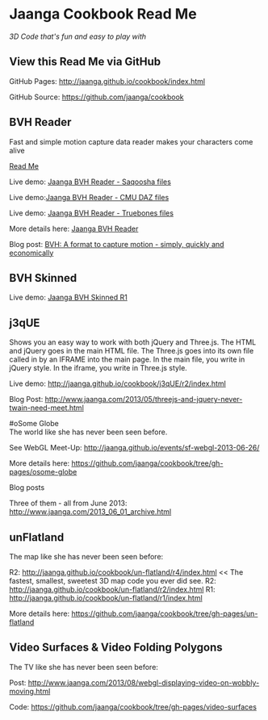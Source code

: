 Jaanga Cookbook Read Me
=======================

_3D Code that's fun and easy to play with_  

## View this Read Me via GitHub

GitHub Pages: <http://jaanga.github.io/cookbook/index.html>

GitHub Source: <https://github.com/jaanga/cookbook>


## BVH Reader   
Fast and simple motion capture data reader makes your characters come alive  

[Read Me]( https://github.com/jaanga/cookbook/blob/gh-pages/bvh-reader/readme.md )


Live demo: [Jaanga BVH Reader - Saqoosha files]( http://jaanga.github.io/cookbook/bvh-reader/r1/bvh-reader-saqoosha.html )

Live demo:[Jaanga BVH Reader - CMU DAZ files]( http://jaanga.github.io/cookbook/bvh-reader/r1/bvh-reader-saqoosha-cmu-daz.html)

Live demo: [Jaanga BVH Reader - Truebones files](http://jaanga.github.io/cookbook/bvh-reader/r1/bvh-reader-saqoosha-truebones.html )

More details here: [Jaanga BVH Reader]( https://github.com/jaanga/cookbook/tree/gh-pages/bvh-reader )

Blog post: [BVH: A format to capture motion - simply, quickly and economically](http://www.jaanga.com/2013/09/bvh-format-to-capture-motion-simply.html )

## BVH Skinned

Live demo: [Jaanga BVH Skinned R1]( http://jaanga.github.io/cookbook/bvh-skinned/r1/index.html )

## j3qUE
Shows you an easy way to work with both jQuery and Three.js. The HTML and jQuery goes in the main HTML file. The Three.js goes into its own file called in by an IFRAME into the main page. In the main file, you write in jQuery style. In the iframe, you write in Three.js style.

Live demo: <http://jaanga.github.io/cookbook/j3qUE/r2/index.html>

Blog Post: <http://www.jaanga.com/2013/05/threejs-and-jquery-never-twain-need-meet.html>

#oSome Globe  
The world like she has never been seen before.  

See WebGL Meet-Up: <http://jaanga.github.io/events/sf-webgl-2013-06-26/>

More details here: https://github.com/jaanga/cookbook/tree/gh-pages/osome-globe  

Blog posts  

Three of them - all from June 2013: <http://www.jaanga.com/2013_06_01_archive.html>

## unFlatland
The map like she has never been seen before:  

R2: <http://jaanga.github.io/cookbook/un-flatland/r4/index.html> << The fastest, smallest, sweetest 3D map code you ever did see.
R2: <http://jaanga.github.io/cookbook/un-flatland/r2/index.html>
R1: <http://jaanga.github.io/cookbook/un-flatland/r1/index.html>  

More details here: <https://github.com/jaanga/cookbook/tree/gh-pages/un-flatland> 


## Video Surfaces & Video Folding Polygons
The TV like she has never been seen before:  

Post: <http://www.jaanga.com/2013/08/webgl-displaying-video-on-wobbly-moving.html>   

Code: <https://github.com/jaanga/cookbook/tree/gh-pages/video-surfaces>

